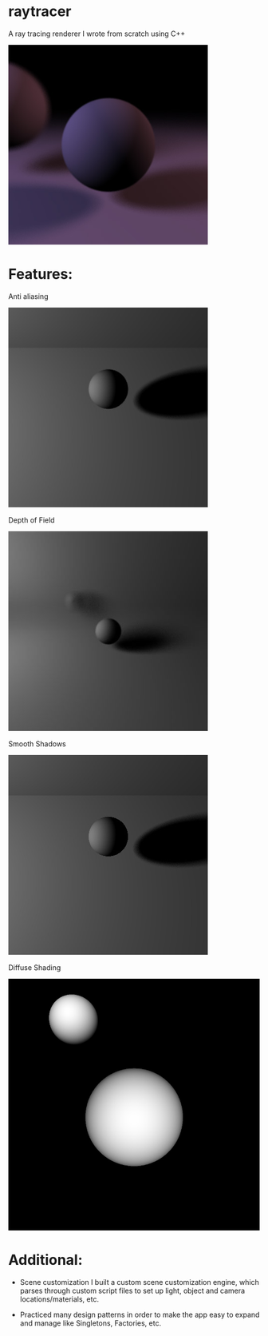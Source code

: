 raytracer
=========
A ray tracing renderer I wrote from scratch using C++

![](https://github.com/wilandrade/raytracer/blob/master/Renders/10-RayTracer.jpg)

Features:
=========
Anti aliasing

![](https://github.com/wilandrade/raytracer/blob/master/Renders/8-With%20Anti-Aliasing%20-%2032%20samples.jpg)

Depth of Field

![](https://github.com/wilandrade/raytracer/blob/master/Renders/9-With%20Depth%20of%20Field.jpg)

Smooth Shadows

![](https://github.com/wilandrade/raytracer/blob/master/Renders/7-FirstSmoothShadows.jpg)

Diffuse Shading

![](https://github.com/wilandrade/raytracer/blob/master/Renders/4-FirstDiffuseRender-Success.jpg)


Additional:
==========
* Scene customization
I built a custom scene customization engine, which parses through custom script files to set up light, object and camera locations/materials, etc.

* Practiced many design patterns in order to make the app easy to expand and manage like Singletons, Factories, etc.


